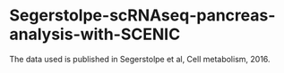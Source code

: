 # Segerstolpe-scRNAseq-pancreas-analysis-with-SCENIC
The data used is published in Segerstolpe et al, Cell metabolism, 2016.
